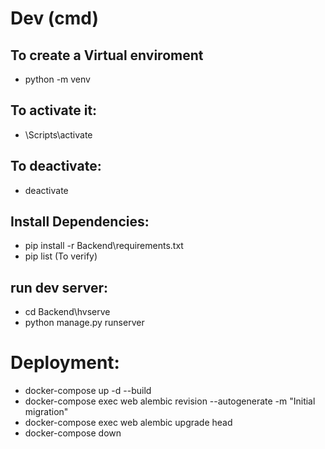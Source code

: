 # Dev (cmd)

## To create a Virtual enviroment

- python -m venv <Name>

## To activate it:

- <name>\Scripts\activate

## To deactivate:

- deactivate

## Install Dependencies:

- pip install -r Backend\requirements.txt
- pip list (To verify)

## run dev server:

- cd Backend\hvserve
- python manage.py runserver

# Deployment:

- docker-compose up -d --build
- docker-compose exec web alembic revision --autogenerate -m "Initial migration"
- docker-compose exec web alembic upgrade head
- docker-compose down